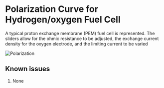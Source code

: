 # Polarization Curve for Hydrogen/oxygen Fuel Cell

A typical proton exchange membrane (PEM) fuel cell is represented.  The sliders allow for the ohmic resistance to be adjusted, the exchange current density for the oxygen electrode, and the limiting current to be varied

![Polarization](https://user-images.githubusercontent.com/75796436/104051030-7a6fa680-51b5-11eb-85c9-8bff4883575a.png)

## Known issues
1. None
